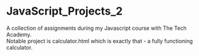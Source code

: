 # JavaScript_Projects_2

A collection of assignments during my Javascript course with The Tech Academy.  
Notable project is calculator.html which is exactly that - a fully functioning calculator.
